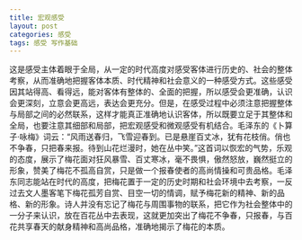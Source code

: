 ```yaml
---
title: 宏观感受
layout: post
categories: 感受
tags: 感受 写作基础
---
```


这是感受主体着眼于全局，从一定的时代高度对感受客体进行历史的、社会的整体考察，从而准确地把握客体本质、时代精神和社会意义的一种感受方式。这些感受因其站得高、看得远，能对客体有整体的、全面的把握，所以感受会更准确，认识会更深刻，立意会更高远，表达会更充分。但是，在感受过程中必须注意把握整体与局部之间的必然联系，这样才能真正准确地认识客体，所以既要立足于其整体和全局，也要注意其细部和局部，把宏观感受和微观感受有机结合。毛泽东的《卜算子·咏梅》词云：“风雨送春归，飞雪迎春到。已是悬崖百丈冰，犹有花枝俏。俏也不争春，只把春来报。待到山花烂漫时，她在丛中笑。”这首词以恢宏的气势，乐观的态度，展示了梅花面对狂风暴雪、百丈寒冰，毫不畏惧，傲然怒放，巍然挺立的形象，赞美了梅花不孤高自赏，只是做一个报春使者的高尚情操和可贵品格。毛泽东同志能站在时代的高度，把梅花置于一定的历史时期和社会环境中去考察，一反过去文人墨客笔下梅花孤芳自赏、目空一切的情调，赋予梅花新的精神、新的品格、新的形象。诗人并没有忘记了梅花与周围事物的联系，把它作为社会整体中的一分子来认识，放在百花丛中去表现，这就更加突出了梅花不争春，只报春，与百花共享春天的献身精神和高尚品格，准确地揭示了梅花的本质。 